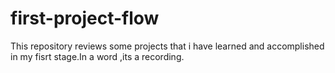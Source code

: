 # first-project-flow
This repository reviews some projects that i have learned and accomplished  in my fisrt stage.In a word ,its a recording.
